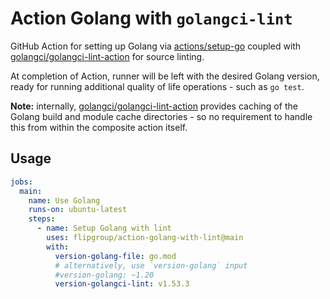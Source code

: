 # Action Golang with `golangci-lint`

GitHub Action for setting up Golang via [actions/setup-go](https://github.com/actions/setup-go) coupled with [golangci/golangci-lint-action](https://github.com/golangci/golangci-lint-action) for source linting.

At completion of Action, runner will be left with the desired Golang version, ready for running additional quality of life operations - such as `go test`.

**Note:** internally, [golangci/golangci-lint-action](https://github.com/golangci/golangci-lint-action) provides caching of the Golang build and module cache directories - so no requirement to handle this from within the composite action itself.

## Usage

```yaml
jobs:
  main:
    name: Use Golang
    runs-on: ubuntu-latest
    steps:
      - name: Setup Golang with lint
        uses: flipgroup/action-golang-with-lint@main
        with:
          version-golang-file: go.mod
          # alternatively, use `version-golang` input
          #version-golang: ~1.20
          version-golangci-lint: v1.53.3
```
